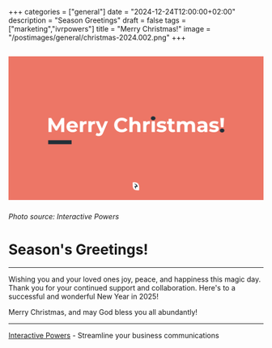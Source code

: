 +++
categories = ["general"]
date = "2024-12-24T12:00:00+02:00"
description = "Season Greetings"
draft = false
tags = ["marketing","ivrpowers"]
title = "Merry Christmas!"
image = "/postimages/general/christmas-2024.002.png"
+++

![Interactive Powers](/postimages/general/christmas-2024.002.png)
---------
###### Photo source: Interactive Powers

# Season's Greetings!
---

Wishing you and your loved ones joy, peace, and happiness this magic day. Thank you for your continued support and collaboration. Here's to a successful and wonderful New Year in 2025!

Merry Christmas, and may God bless you all abundantly!

---
[Interactive Powers](http://www.ivrpowers.com/) - Streamline your business communications
